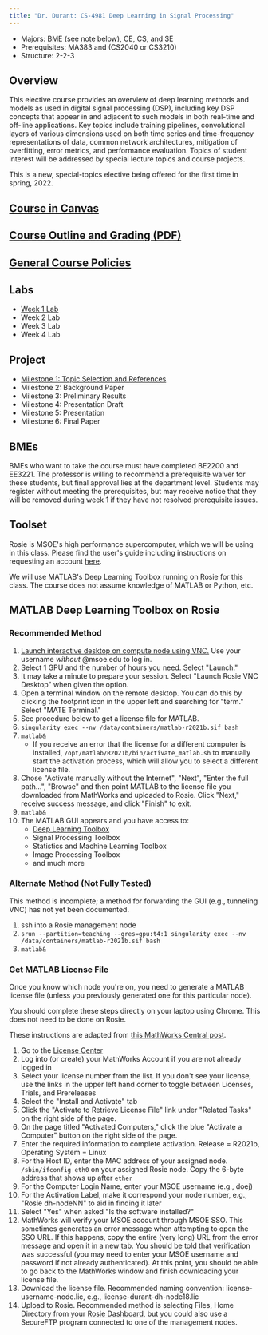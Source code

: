 ```yaml
---
title: "Dr. Durant: CS-4981 Deep Learning in Signal Processing"
---
```


* Majors: BME (see note below), CE, CS, and SE
* Prerequisites: MA383 and (CS2040 or CS3210)
* Structure: 2-2-3

## Overview

This elective course provides an overview of deep learning methods and models as used in digital signal processing (DSP), including key DSP concepts that appear in and adjacent to such models in both real-time and off-line applications. Key topics include training pipelines, convolutional layers of various dimensions used on both time series and time-frequency representations of data, common network architectures, mitigation of overfitting, error metrics, and performance evaluation. Topics of student interest will be addressed by special lecture topics and course projects.

This is a new, special-topics elective being offered for the first time in spring, 2022.

## [Course in Canvas](https://msoe.instructure.com/courses/10080)

## [Course Outline and Grading (PDF)](outline.pdf)

## [General Course Policies](../policies.html)

## Labs

* [Week 1 Lab](week1lab.html)
* Week 2 Lab
* Week 3 Lab
* Week 4 Lab

## Project

* [Milestone 1: Topic Selection and References](project-1-topicSelection.html)
* Milestone 2: Background Paper
* Milestone 3: Preliminary Results
* Milestone 4: Presentation Draft
* Milestone 5: Presentation
* Milestone 6: Final Paper

## BMEs

BMEs who want to take the course must have completed BE2200 and EE3221. The professor is willing to recommend a prerequisite waiver for these students, but final approval lies at the department level. Students may register without meeting the prerequisites, but may receive notice that they will be removed during week 1 if they have not resolved prerequisite issues.

## Toolset

Rosie is MSOE's high performance supercomputer, which we will be using in this class. Please find the user's guide including instructions on requesting an account [here](https://msoe.dev/).

We will use MATLAB's Deep Learning Toolbox running on Rosie for this class. The course does not assume knowledge of MATLAB or Python, etc.

## MATLAB Deep Learning Toolbox on Rosie

### Recommended Method

1. [Launch interactive desktop on compute node using VNC.](https://dh-ood.hpc.msoe.edu/pun/sys/dashboard/batch_connect/sys/rosie_vnc_desktop/session_contexts/new) Use your username *without* @msoe.edu to log in.
1. Select 1 GPU and the number of hours you need. Select "Launch."
1. It may take a minute to prepare your session. Select "Launch Rosie VNC Desktop" when given the option.
1. Open a terminal window on the remote desktop. You can do this by clicking the footprint icon in the upper left and searching for "term." Select "MATE Terminal."
1. See procedure below to get a license file for MATLAB.
1. `singularity exec --nv /data/containers/matlab-r2021b.sif bash`
1. `matlab&`
   * If you receive an error that the license for a different computer is installed, `/opt/matlab/R2021b/bin/activate_matlab.sh` to manually start the activation process, which will allow you to select a different license file.
1. Chose "Activate manually without the Internet", "Next", "Enter the full path...", "Browse" and then point MATLAB to the license file you downloaded from MathWorks and uploaded to Rosie. Click "Next," receive success message, and click "Finish" to exit.
1. `matlab&`
1. The MATLAB GUI appears and you have access to:
   * [Deep Learning Toolbox](https://www.mathworks.com/help/deeplearning/getting-started-with-deep-learning-toolbox.html)
   * Signal Processing Toolbox
   * Statistics and Machine Learning Toolbox
   * Image Processing Toolbox
   * and much more

### Alternate Method (Not Fully Tested)

This method is incomplete; a method for forwarding the GUI (e.g., tunneling VNC) has not yet been documented.

1. ssh into a Rosie management node
1. `srun --partition=teaching --gres=gpu:t4:1 singularity exec --nv /data/containers/matlab-r2021b.sif bash`
1. `matlab&`

### Get MATLAB License File

Once you know which node you're on, you need to generate a MATLAB license file (unless you previously generated one for this particular node).

You should complete these steps directly on your laptop using Chrome. This does not need to be done on Rosie.

These instructions are adapted from [this MathWorks Central post](https://www.mathworks.com/matlabcentral/answers/235126-how-do-i-generate-a-matlab-license-file#answer_190013).

1. Go to the [License Center](https://www.mathworks.com/licensecenter/licenses)
1. Log into (or create) your MathWorks Account if you are not already logged in
1. Select your license number from the list. If you don't see your license, use the links in the upper left hand corner to toggle between Licenses, Trials, and Prereleases
1. Select the "Install and Activate" tab
1. Click the "Activate to Retrieve License File" link under "Related Tasks" on the right side of the page.
1. On the page titled "Activated Computers," click the blue "Activate a Computer" button on the right side of the page.
1. Enter the required information to complete activation. Release = R2021b, Operating System = Linux
1. For the Host ID, enter the MAC address of your assigned node. `/sbin/ifconfig eth0` on your assigned Rosie node. Copy the 6-byte address that shows up after `ether`
1. For the Computer Login Name, enter your MSOE username (e.g., doej)
1. For the Activation Label, make it correspond your node number, e.g., "Rosie dh-nodeNN" to aid in finding it later
1. Select "Yes" when asked "Is the software installed?"
1. MathWorks will verify your MSOE account through MSOE SSO. This sometimes generates an error message when attempting to open the SSO URL. If this happens, copy the entire (very long) URL from the error message and open it in a new tab. You should be told that verification was successful (you may need to enter your MSOE username and password if not already authenticated). At this point, you should be able to go back to the MathWorks window and finish downloading your license file.
1. Download the license file. Recommended naming convention: license-username-node.lic, e.g., license-durant-dh-node18.lic
1. Upload to Rosie. Recommended method is selecting Files, Home Directory from your [Rosie Dashboard](https://dh-ood.hpc.msoe.edu/pun/sys/dashboard), but you could also use a SecureFTP program connected to one of the management nodes.
